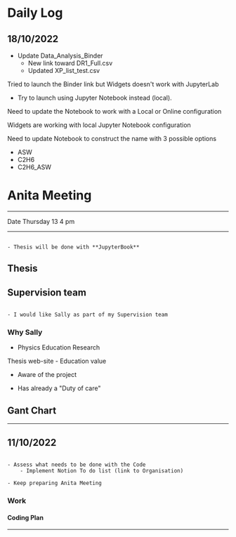 # Daily Log


## 18/10/2022

- Update Data_Analysis_Binder 
    - New link toward DR1_Full.csv
    - Updated XP_list_test.csv
    
Tried to launch the Binder link but Widgets doesn't work with JupyterLab

- Try to launch using Jupyter Notebook instead (local).

Need to update the Notebook to work with a Local or Online configuration 

Widgets are working with local Jupyter Notebook configuration

Need to update Notebook to construct the name with 3 possible options 
- ASW
- C2H6
- C2H6_ASW


# Anita Meeting

***
Date Thursday 13 4 pm
***

```{warning}

- Thesis will be done with **JupyterBook**

```

## Thesis




## Supervision team

```{warning}

- I would like Sally as part of my Supervision team

```

### Why Sally

- Physics Education Research

Thesis web-site - Education value

- Aware of the project

- Has already a "Duty of care"


## Gant Chart







***

## 11/10/2022

```{admonition} To Do

- Assess what needs to be done with the Code
    - Implement Notion To do list (link to Organisation)
    
- Keep preparing Anita Meeting

```

### Work



#### Coding Plan

***
